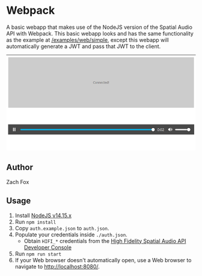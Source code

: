 # Webpack
A basic webapp that makes use of the NodeJS version of the Spatial Audio API with Webpack. This basic webapp looks and has the same functionality as the example at [/examples/web/simple](/examples/web/simple/), except this webapp will automatically generate a JWT and pass that JWT to the client.

!["Webpack" Example Screenshot](./screenshot.png)

## Author
Zach Fox

## Usage
1. Install [NodeJS v14.15.x](https://nodejs.org/en/)
2. Run `npm install`
3. Copy `auth.example.json` to `auth.json`.
4. Populate your credentials inside `./auth.json`.
    - Obtain `HIFI_*` credentials from the [High Fidelity Spatial Audio API Developer Console](https://account.highfidelity.com/dev/account)
5. Run `npm run start`
6. If your Web browser doesn't automatically open, use a Web browser to navigate to [http://localhost:8080/](http://localhost:8080/).
